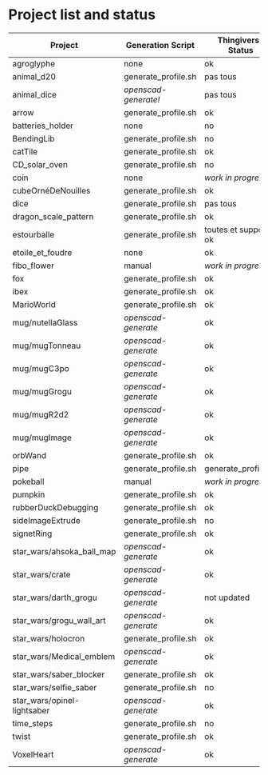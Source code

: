 # Project list and status

| Project                     | Generation Script    | Thingiverse Status   |
|-----------------------------|----------------------|----------------------|
| agroglyphe                  | none                 | ok                   |
| animal_d20                  | generate_profile.sh  | pas tous             |
| animal_dice                 | *openscad-generate!* | pas tous             |
| arrow                       | generate_profile.sh  | ok                   |
| batteries_holder            | none                 | no                   |
| BendingLib                  | generate_profile.sh  | no                   |
| catTile                     | generate_profile.sh  | ok                   |
| CD_solar_oven               | generate_profile.sh  | no                   |
| coin                        | none                 | *work in progress*   |
| cubeOrnéDeNouilles          | generate_profile.sh  | ok                   |
| dice                        | generate_profile.sh  | pas tous             |
| dragon_scale_pattern        | generate_profile.sh  | ok                   |
| estourballe                 | generate_profile.sh  | toutes et support ok |
| etoile_et_foudre            | none                 | ok                   |
| fibo_flower                 | manual               | *work in progress*   |
| fox                         | generate_profile.sh  | ok                   |
| ibex                        | generate_profile.sh  | ok                   |
| MarioWorld                  | generate_profile.sh  | ok                   |
| mug/nutellaGlass            | *openscad-generate*  | ok                   |
| mug/mugTonneau              | *openscad-generate*  | ok                   |
| mug/mugC3po                 | *openscad-generate*  | ok                   |
| mug/mugGrogu                | *openscad-generate*  | ok                   |
| mug/mugR2d2                 | *openscad-generate*  | ok                   |
| mug/mugImage                | *openscad-generate*  | ok                   |
| orbWand                     | generate_profile.sh  | ok                   |
| pipe                        | generate_profile.sh  | generate_profile.sh  |
| pokeball                    | manual               | *work in progress*   |
| pumpkin                     | generate_profile.sh  | ok                   |
| rubberDuckDebugging         | generate_profile.sh  | ok                   |
| sideImageExtrude            | generate_profile.sh  | no                   |
| signetRing                  | generate_profile.sh  | ok                   |
| star_wars/ahsoka_ball_map   | *openscad-generate*  | ok                   |
| star_wars/crate             | *openscad-generate*  | ok                   |
| star_wars/darth_grogu       | *openscad-generate*  | not updated          |
| star_wars/grogu_wall_art    | *openscad-generate*  | ok                   |
| star_wars/holocron          | generate_profile.sh  | ok                   |
| star_wars/Medical_emblem    | *openscad-generate*  | ok                   |
| star_wars/saber_blocker     | generate_profile.sh  | ok                   |
| star_wars/selfie_saber      | generate_profile.sh  | no                   |
| star_wars/opinel-lightsaber | *openscad-generate*  | ok                   |
| time_steps                  | generate_profile.sh  | no                   |
| twist                       | generate_profile.sh  | ok                   |
| VoxelHeart                  | *openscad-generate*  | ok                   |

